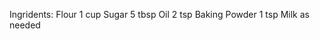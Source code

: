 Ingridents:
Flour         1 cup
Sugar         5 tbsp
Oil           2 tsp
Baking Powder 1 tsp
Milk          as needed